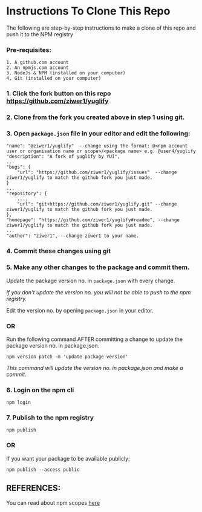 Instructions To Clone This Repo
=======

The following are step-by-step instructions to make a clone of this repo and push it to the NPM registry

### Pre-requisites:

	1. A github.com account
	2. An npmjs.com account
	3. NodeJs & NPM (installed on your computer)
	4. Git (installed on your computer)


### 1. Click the fork button on this repo https://github.com/ziwer1/yuglify

### 2. Clone from the fork you created above in step 1 using git.

### 3. Open `package.json` file in your editor and edit the following:
```
"name": "@ziwer1/yuglify"  --change using the format: @<npm account user or organisation name or scope>/<package name> e.g. @user4/yuglify
"description": "A fork of yuglify by YUI",
...
"bugs": {
	"url": "https://github.com/ziwer1/yuglify/issues"  --change ziwer1/yuglify to match the github fork you just made.
}
...
"repository": {
	....
	"url": "git+https://github.com/ziwer1/yuglify.git" --change ziwer1/yuglify to match the github fork you just made.
},
"homepage": "https://github.com/ziwer1/yuglify#readme", --change ziwer1/yuglify to match the github fork you just made.
...
"author": "ziwer1", --change ziwer1 to your name.
```

### 4. Commit these changes using git

### 5. Make any other changes to the package and commit them.

Update the package version no. in `package.json` with every change.

*If you don't update the version no. you will not be able to push to the npm registry.*

Edit the version no. by opening `package.json` in your editor.

### OR

Run the following command AFTER committing a change to update the package version no. in package.json.

`npm version patch -m 'update package version'`
	
*This command will update the version no. in package.json and make a commit.*


### 6. Login on the npm cli
		
`npm login`

### 7. Publish to the npm registry

`npm publish`
	
### OR
	
If you want your package to be available publicly:

`npm publish --access public` 





REFERENCES:
-----------
You can read about npm scopes [here](https://docs.npmjs.com/about-scopes)

